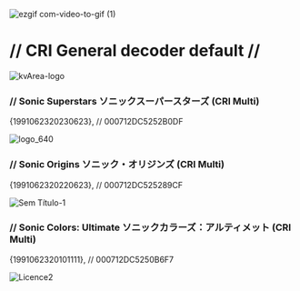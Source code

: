 ![ezgif com-video-to-gif (1)](https://github.com/mkdocs/mkdocs/assets/88670125/8e541aac-f90b-4cb8-81a6-c43bc99f8489)
# // CRI General decoder default //
![kvArea-logo](https://github.com/SonicSpace/Superstars-Encryption-USMs-Files/assets/88670125/76484c8a-aeb8-4bfa-b6d2-6b18957cc071)

### // Sonic Superstars ソニックスーパースターズ (CRI Multi)

{1991062320230623}, // 000712DC5252B0DF

![logo_640](https://github.com/SonicSpace/Superstars-Encryption-USMs-Files/assets/88670125/4fb41ed1-a2f2-4a19-9ef9-3df7bae1fed8)

### // Sonic Origins ソニック・オリジンズ (CRI Multi)

{1991062320220623}, // 000712DC525289CF

![Sem Título-1](https://github.com/SonicSpace/Superstars-Encryption-USMs-Files/assets/88670125/34cbf466-9684-4103-8911-fd7c4b12640f)

### // Sonic Colors: Ultimate ソニックカラーズ：アルティメット (CRI Multi)

{1991062320101111}, // 000712DC5250B6F7

![Licence2](https://github.com/SonicSpace/Encryption-USMs-Files/assets/88670125/1b0665f9-162a-4373-af7d-d271d3379411)
